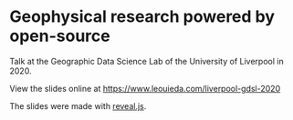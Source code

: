# Geophysical research powered by open-source

Talk at the Geographic Data Science Lab of the University of Liverpool in 2020.

View the slides online at https://www.leouieda.com/liverpool-gdsl-2020

The slides were made with [reveal.js](https://revealjs.com).
